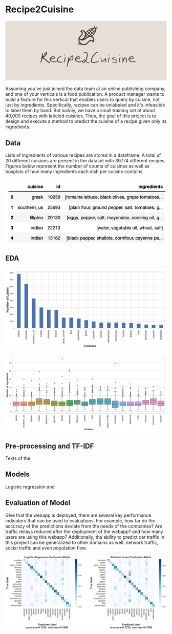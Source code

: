 # Recipe2Cuisine
<p align="center">
<img src="images/logo.png">
</p>

Assuming you've just joined the data team at an online publishing company, and one of your verticals is a food publication. A product manager wants to build a feature for this vertical that enables users to query by cuisine, not just by ingredients. Specifically, recipes can be unlabeled and it's infeasible to label them by hand. But luckily, we have a small training set of about 40,000 recipes with labeled cuisines. Thus, the goal of this project is to design and execute a method to predict the cuisine of a recipe given only its ingredients.


## Data

Lists of ingredients of various recipes are stored in a dataframe. A total of 20 different cuisines are present in the dataset with 39774 different recipes. Figures below represent the number of counts of cuisines as well as boxplots of how many ingredients each dish per cuisine contains. 

###
<p align="center">
<img src="images/data_table.png">
</p>


## EDA

###
<p align="center">
<img src="images/EDA_histogram.png">
</p>

<p align="center">
<img src="images/EDA_BP.png">
</p>


## Pre-processing and TF-IDF
Texts of the 

## Models
Logistic regression and 


## Evaluation of Model
Give that the webapp is deployed, there are several key performance indicators that can be used to evaluations. For example, how far do the accuracy of the predictions deviate from the needs of the companies? Are traffic delays reduced after the deployment of the webapp? and how many users are using this webapp? Additionally, the ability to predict car traffic in this project can be generalized to other domains as well: network traffic, social traffic and even population flow. 

<p align="center">
<img src="images/CM.png">
</p>
